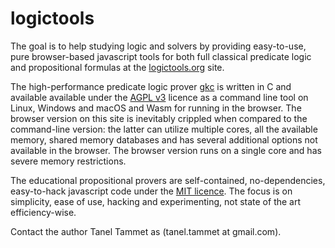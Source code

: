 # logictools

The goal is to help studying logic and solvers by providing 
easy-to-use, pure browser-based javascript tools for both full classical predicate logic and propositional formulas at the [logictools.org](http://logictools.org) site.

The high-performance predicate logic prover [gkc](https://github.com/tammet/gkc) is written in 
C and available available under the
[AGPL v3](https://www.gnu.org/licenses/agpl-3.0.en.html) licence
as a command line tool on Linux, Windows and macOS and Wasm for running in the
browser. The browser version on this site is inevitably crippled when compared to the 
command-line version: the latter can utilize multiple cores, all the available memory, shared
memory databases and has several additional options not available in the browser. 
The browser version runs on a single core and has severe memory restrictions.

The educational propositional provers are self-contained, no-dependencies, easy-to-hack 
javascript code under the
[MIT licence](https://en.wikipedia.org/wiki/MIT_License).
The focus is on simplicity, ease of use, hacking and experimenting, 
not state of the art efficiency-wise.

Contact the author Tanel Tammet as (tanel.tammet at gmail.com). 

